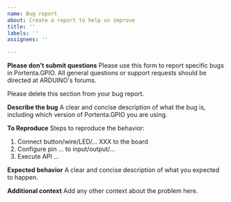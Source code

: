 ```yaml
---
name: Bug report
about: Create a report to help us improve
title: ''
labels: ''
assignees: ''

---
```


**Please don't submit questions**
Please use this form to report specific bugs in Portenta.GPIO. All general questions or support requests should be directed at ARDUINO's forums.

Please delete this section from your bug report.

**Describe the bug**
A clear and concise description of what the bug is, including which version of Portenta.GPIO you are using.

**To Reproduce**
Steps to reproduce the behavior:
1. Connect  button/wire/LED/... XXX to the board
2. Configure pin ... to input/output/...
3. Execute API ...

**Expected behavior**
A clear and concise description of what you expected to happen.

**Additional context**
Add any other context about the problem here.
